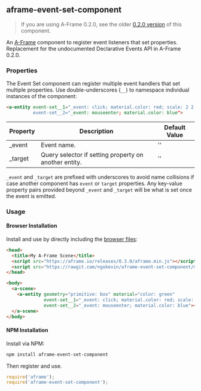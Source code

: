 ## aframe-event-set-component

> If you are using A-Frame 0.2.0, see the older [0.2.0 version](https://github.com/ngokevin/aframe-event-set-component/tree/v0.2.0) of this component.

An [A-Frame](https://aframe.io) component to register event listeners that set
properties. Replacement for the undocumented Declarative Events API in A-Frame
0.2.0.

### Properties

The Event Set component can register multiple event handlers that set multiple
properties. Use double-underscores (`__`) to namespace individual instances of
the component:

```html
<a-entity event-set__1="_event: click; material.color: red; scale: 2 2 2,
          event-set__2="_event: mouseenter; material.color: blue">
```

| Property | Description                                           | Default Value |
| -------- | -----------                                           | ------------- |
| _event   | Event name.                                           | ''            |
| _target  | Query selector if setting property on another entity. | ''            |

`_event` and `_target` are prefixed with underscores to avoid name collisions
if case another component has `event` or `target` properties. Any key-value
property pairs provided beyond `_event` and `_target` will be what is set once
the event is emitted.

### Usage

#### Browser Installation

Install and use by directly including the [browser files](dist):

```html
<head>
  <title>My A-Frame Scene</title>
  <script src="https://aframe.io/releases/0.3.0/aframe.min.js"></script>
  <script src="https://rawgit.com/ngokevin/aframe-event-set-component/master/dist/aframe-event-set-component.min.js"></script>
</head>

<body>
  <a-scene>
    <a-entity geometry="primitive: box" material="color: green"
              event-set__1="_event: click; material.color: red; scale: 2 2 2"
              event-set__2="_event: mouseenter; material.color: blue"></a-entity>
  </a-scene>
</body>
```

#### NPM Installation

Install via NPM:

```bash
npm install aframe-event-set-component
```

Then register and use.

```js
require('aframe');
require('aframe-event-set-component');
```
